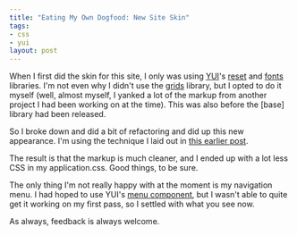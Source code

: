 ```yaml
--- 
title: "Eating My Own Dogfood: New Site Skin"
tags: 
- css
- yui
layout: post
---
```

When I first did the skin for this site, I only was using [YUI](http://developer.yahoo.com/yui/)'s [reset](http://developer.yahoo.com/yui/reset/) and [fonts](http://developer.yahoo.com/yui/fonts/) libraries. I'm not even why I didn't use the [grids](http://developer.yahoo.com/yui/grids/) library, but I opted to do it myself (well, almost myself, I yanked a lot of the markup from another project I had been working on at the time). This was also before the [base] library had been released.

So I broke down and did a bit of refactoring and did up this new appearance. I'm using the technique I laid out in [this earlier post](/blog/permalink/up-and-running-with-rails-and-yui-css.html).

The result is that the markup is much cleaner, and I ended up with a lot less CSS in my application.css. Good things, to be sure.

The only thing I'm not really happy with at the moment is my navigation menu. I had hoped to use YUI's [menu component](http://developer.yahoo.com/yui/menu/), but I wasn't able to quite get it working on my first pass, so I settled with what you see now.

As always, feedback is always welcome.
